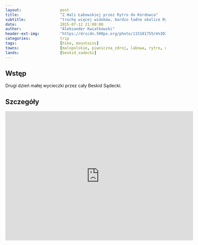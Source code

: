 ```yaml
---
layout:                 post
title:                  "Z Hali Łabowskiej przez Rytro do Kordowca"
subtitle:               "trochę więcej widoków, bardzo ładne okolice Rytra"
date:                   2015-07-12 21:00:00
author:                 "Aleksander Kwiatkowski"
header-ext-img:         "https://drscdn.500px.org/photo/115181755/m%3D2048/6e480e9898c8e11dfe841e3a18089e2e"
categories:             trip
tags:                   [hike, mountains]
towns:                  [malopolskie, piwniczna_zdroj, labowa, rytro, nawojowa]
lands:                  [beskid_sadecki]
---
```


Wstęp
-----

Drugi dzień małej wycieczki przez cały Beskid Sądecki.

Szczegóły
---------

<iframe height='405' width='590' frameborder='0' allowtransparency='true' scrolling='no' src='http://www.strava.com/activities/346183870/embed/51fc7d270ff506cf683c46b1ec87d68348785916'></iframe>